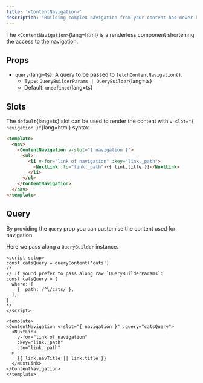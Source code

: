 ```yaml
---
title: '<ContentNavigation>'
description: 'Building complex navigation from your content has never been easier.'
---
```


The `<ContentNavigation>`{lang=html} is a renderless component shortening the access to [the navigation](/guide/displaying/navigation).

## Props

- `query`{lang=ts}: A query to be passed to `fetchContentNavigation()`.
  - Type: `QueryBuilderParams | QueryBuilder`{lang=ts}
  - Default: `undefined`{lang=ts}

## Slots

The `default`{lang=ts} slot can be used to render the content with `v-slot="{ navigation }"`{lang=html} syntax.

```html [components/Navbar.vue]
<template>
  <nav>
    <ContentNavigation v-slot="{ navigation }">
      <ul>
        <li v-for="link of navigation" :key="link._path">
          <NuxtLink :to="link._path">{{ link.title }}</NuxtLink>
        </li>
      </ul>
    </ContentNavigation>
  </nav>
</template>
```

## Query

By providing the `query` prop you can customise the content used for navigation.

Here we pass along a `QueryBuilder` instance.

```vue
<script setup>
const catsQuery = queryContent('cats')
/*
// If you'd prefer to pass along raw `QueryBuilderParams`:
const catsQuery = {
  where: [
    { _path: /^\/cats/ },
  ],
}
*/
</script>

<template>
<ContentNavigation v-slot="{ navigation }" :query="catsQuery">
  <NuxtLink
    v-for="link of navigation"
    :key="link._path"
    :to="link._path"
  >
    {{ link.navTitle || link.title }}
  </NuxtLink>
</ContentNavigation>
</template>
```
